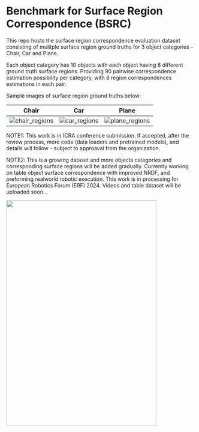 # Benchmark for Surface Region Correspondence (BSRC)

This repo hosts the surface region correspondence evaluation dataset consisting of mulitple surface region ground truths for 3 object categories - Chair, Car and Plane.

Each object category has 10 objects with each object having 8 different ground truth surface regions. Providing 90 pairwise correspondence estimation possibility per category, with 8 region correspondences estimations in each pair. 

Sample images of surface region ground truths below:



| Chair | Car | Plane |
| ------ | ------ |------ |
| ![chair_regions](https://github.com/aprath1/bsrc/assets/88531660/0d9484f8-0bbc-450c-b899-f531ddfa3058) | ![car_regions](https://github.com/aprath1/bsrc/assets/88531660/05ec47b4-569d-4e2a-88e0-8698434f3d93) | ![plane_regions](https://github.com/aprath1/bsrc/assets/88531660/ec04acf8-b991-428d-91f6-3a2a28e1d948) |


NOTE1: This work is in ICRA conference submission. If accepted, after the review process, more code (data loaders and pretrained models), and details will follow - subject to approaval from the organization. 

NOTE2: This is a growing dataset and more objects categories and corresponding surface regions will be added gradually. Currently working on table object surface correspondence with improved NRDF, and preforming realworld robotic execution. This work is in processing for European Robotics Forum (ERF) 2024. Videos and table dataset will be uploaded soon...

<img src="https://github.com/aprath1/bsrc/assets/88531660/96fe6dd1-180f-4275-b5a1-b884966a27e9"  width="400" height="600">

